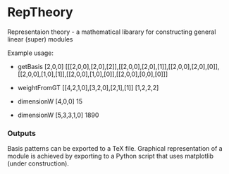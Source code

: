 # RepTheory
Representaion theory - a mathematical libarary for constructing general linear (super) modules

Example usage:
* getBasis [2,0,0] 
[[[2,0,0],[2,0],[2]],[[2,0,0],[2,0],[1]],[[2,0,0],[2,0],[0]],[[2,0,0],[1,0],[1]],[[2,0,0],[1,0],[0]],[[2,0,0],[0,0],[0]]]

* weightFromGT [[4,2,1,0],[3,2,0],[2,1],[1]] 
[1,2,2,2]

* dimensionW [4,0,0] 
15

* dimensionW [5,3,3,1,0] 
1890

### Outputs

Basis patterns can be exported to a TeX file. Graphical representation of a module is achieved by exporting to a Python script that uses matplotlib (under construction).
